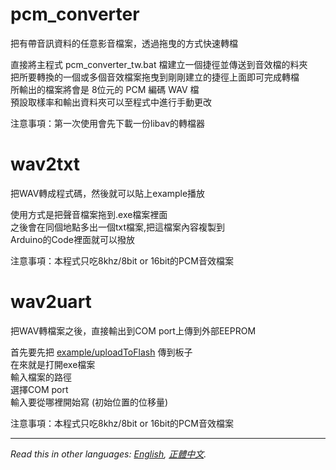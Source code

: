 # pcm_converter
把有帶音訊資料的任意影音檔案，透過拖曳的方式快速轉檔   
  
直接將主程式 pcm_converter_tw.bat 檔建立一個捷徑並傳送到音效檔的料夾  
把所要轉換的一個或多個音效檔案拖曳到剛剛建立的捷徑上面即可完成轉檔  
所輸出的檔案將會是 8位元的 PCM 編碼 WAV 檔  
預設取樣率和輸出資料夾可以至程式中進行手動更改  
  
注意事項：第一次使用會先下載一份libav的轉檔器  
  
# wav2txt
把WAV轉成程式碼，然後就可以貼上example播放  
  
使用方式是把聲音檔案拖到.exe檔案裡面  
之後會在同個地點多出一個txt檔案,把這檔案內容複製到  
Arduino的Code裡面就可以撥放  
  
注意事項：本程式只吃8khz/8bit or 16bit的PCM音效檔案  
  
# wav2uart
把WAV轉檔案之後，直接輸出到COM port上傳到外部EEPROM
  
首先要先把 [example/uploadToFlash](../example/uploadToFlash) 傳到板子  
在來就是打開exe檔案  
輸入檔案的路徑  
選擇COM port  
輸入要從哪裡開始寫 (初始位置的位移量)  
  
注意事項：本程式只吃8khz/8bit or 16bit的PCM音效檔案  
  
***
  
*Read this in other languages: [English](README.en.md), [正體中文](README.md).*  
